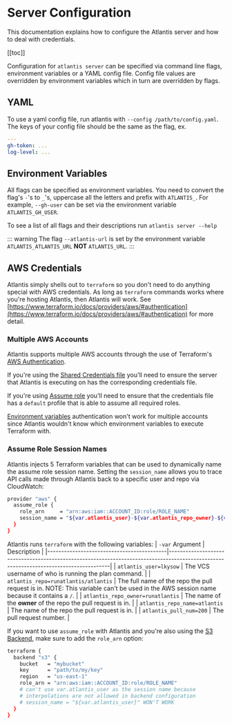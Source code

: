 # Server Configuration
This documentation explains how to configure the Atlantis server and how to deal
with credentials.

[[toc]]

Configuration for `atlantis server` can be specified via command line flags, environment variables or a YAML config file.
Config file values are overridden by environment variables which in turn are overridden by flags.

## YAML
To use a yaml config file, run atlantis with `--config /path/to/config.yaml`.
The keys of your config file should be the same as the flag, ex.
```yaml
---
gh-token: ...
log-level: ...
```

## Environment Variables
All flags can be specified as environment variables. You need to convert the flag's `-`'s to `_`'s, uppercase all the letters and prefix with `ATLANTIS_`.
For example, `--gh-user` can be set via the environment variable `ATLANTIS_GH_USER`.

To see a list of all flags and their descriptions run `atlantis server --help`

::: warning
The flag `--atlantis-url` is set by the environment variable `ATLANTIS_ATLANTIS_URL` **NOT** `ATLANTIS_URL`.
:::

## AWS Credentials
Atlantis simply shells out to `terraform` so you don't need to do anything special with AWS credentials.
As long as `terraform` commands works where you're hosting Atlantis, then Atlantis will work.
See [https://www.terraform.io/docs/providers/aws/#authentication](https://www.terraform.io/docs/providers/aws/#authentication) for more detail.

### Multiple AWS Accounts
Atlantis supports multiple AWS accounts through the use of Terraform's
[AWS Authentication](https://www.terraform.io/docs/providers/aws/#authentication).

If you're using the [Shared Credentials file](https://www.terraform.io/docs/providers/aws/#shared-credentials-file)
you'll need to ensure the server that Atlantis is executing on has the corresponding credentials file.

If you're using [Assume role](https://www.terraform.io/docs/providers/aws/#assume-role)
you'll need to ensure that the credentials file has a `default` profile that is able
to assume all required roles.

[Environment variables](https://www.terraform.io/docs/providers/aws/#environment-variables) authentication
won't work for multiple accounts since Atlantis wouldn't know which environment variables to execute
Terraform with.

### Assume Role Session Names
Atlantis injects 5 Terraform variables that can be used to dynamically name the assume role session name.
Setting the `session_name` allows you to trace API calls made through Atlantis back to a specific
user and repo via CloudWatch:

```bash
provider "aws" {
  assume_role {
    role_arn     = "arn:aws:iam::ACCOUNT_ID:role/ROLE_NAME"
    session_name = "${var.atlantis_user}-${var.atlantis_repo_owner}-${var.atlantis_repo_name}-${var.atlantis_pull_num}"
  }
}
```

Atlantis runs `terraform` with the following variables:
| `-var` Argument                           | Description                                                                                                                           |
|-------------------------------------------|---------------------------------------------------------------------------------------------------------------------------------------|
| `atlantis_user=lkysow`               | The VCS username of who is running the plan command.                                                                                  |
| `atlantis_repo=runatlantis/atlantis` | The full name of the repo the pull request is in. NOTE: This variable can't be used in the AWS session name because it contains a `/`. |
| `atlantis_repo_owner=runatlantis`    | The name of the **owner** of the repo the pull request is in.                                                                         |
| `atlantis_repo_name=atlantis`        | The name of the repo the pull request is in.                                                                                          |
| `atlantis_pull_num=200`              | The pull request number.                                                                                                              |

If you want to use `assume_role` with Atlantis and you're also using the [S3 Backend](https://www.terraform.io/docs/backends/types/s3.html),
make sure to add the `role_arn` option:

```bash
terraform {
  backend "s3" {
    bucket   = "mybucket"
    key      = "path/to/my/key"
    region   = "us-east-1"
    role_arn = "arn:aws:iam::ACCOUNT_ID:role/ROLE_NAME"
    # can't use var.atlantis_user as the session name because
    # interpolations are not allowed in backend configuration
    # session_name = "${var.atlantis_user}" WON'T WORK
  }
}
```
